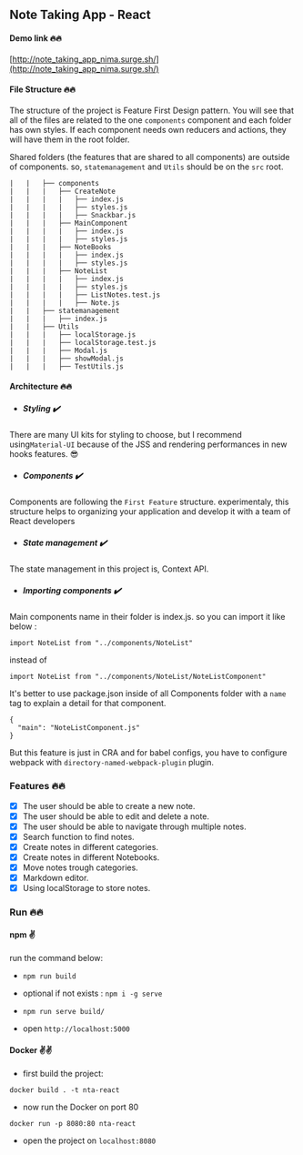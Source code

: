 
## Note Taking App - React

#### Demo link :fire::fire:

[http://note_taking_app_nima.surge.sh/](http://note_taking_app_nima.surge.sh/)

#### File Structure :fire::fire:

The structure of the project is Feature First Design pattern.
You will see that all of the files are related to the one `components` component and each folder has own styles.
If each component needs own reducers and actions, they will have them in the root folder.

Shared folders (the features that are shared to all components) are outside of components.
so, `statemanagement` and `Utils` should be on the `src` root.

```
|   |   ├── components
|   |   |   ├── CreateNote
|   |   |   |   ├── index.js
|   |   |   |   ├── styles.js
|   |   |   |   ├── Snackbar.js
|   |   |   ├── MainComponent
|   |   |   |   ├── index.js
|   |   |   |   ├── styles.js
|   |   |   ├── NoteBooks
|   |   |   |   ├── index.js
|   |   |   |   ├── styles.js
|   |   |   ├── NoteList
|   |   |   |   ├── index.js
|   |   |   |   ├── styles.js
|   |   |   |   ├── ListNotes.test.js
|   |   |   |   ├── Note.js
|   |   ├── statemanagement
|   |   |   ├── index.js
|   |   ├── Utils
|   |   |   ├── localStorage.js
|   |   |   ├── localStorage.test.js
|   |   |   ├── Modal.js
|   |   |   ├── showModal.js
|   |   |   ├── TestUtils.js

```

#### Architecture :fire::fire:

- ##### Styling :heavy_check_mark:

There are many UI kits for styling to choose, but I recommend using`Material-UI` because of the JSS and rendering performances in new hooks features. :sunglasses:

-  ##### Components :heavy_check_mark:

Components are following the `First Feature` structure. experimentaly, this structure helps to organizing your application and develop it with a team of React developers

-  ##### State management :heavy_check_mark:

The state management in this project is, Context API.

-  ##### Importing components :heavy_check_mark:

Main components name in their folder is index.js. so you can import it like below :

```
import NoteList from "../components/NoteList"
```

instead of

```
import NoteList from "../components/NoteList/NoteListComponent"
```

It's better to use package.json inside of all Components folder with a `name` tag to explain a detail for that component.

```
{
  "main": "NoteListComponent.js"
}

```

But this feature is just in CRA and for babel configs, you have to configure webpack with `directory-named-webpack-plugin` plugin.

### Features :fire::fire:

- [x] The user should be able to create a new note.
- [x] The user should be able to edit and delete a note.
- [x] The user should be able to navigate through multiple notes.
- [x] Search function to find notes.
- [x] Create notes in different categories.
- [x] Create notes in different Notebooks.
- [x] Move notes trough categories.
- [x] Markdown editor.
- [x] Using localStorage to store notes.

### Run :fire::fire:

#### npm :v:

run the command below:

- `npm run build`

- optional if not exists : `npm i -g serve`

- `npm run serve build/`

- open `http://localhost:5000`

#### Docker :v::v:

- first build the project:

`docker build . -t nta-react`

- now run the Docker on port 80

`docker run -p 8080:80 nta-react`

- open the project on `localhost:8080`
